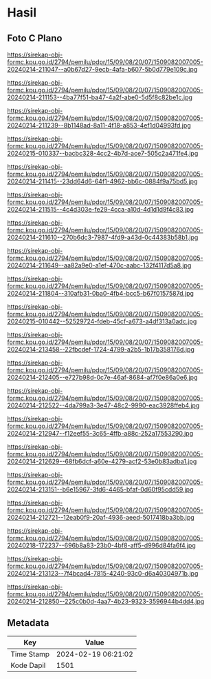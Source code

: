# Hasil

## Foto C Plano

https://sirekap-obj-formc.kpu.go.id/2794/pemilu/pdpr/15/09/08/20/07/1509082007005-20240214-211047--a0b67d27-9ecb-4afa-b607-5b0d779e109c.jpg

https://sirekap-obj-formc.kpu.go.id/2794/pemilu/pdpr/15/09/08/20/07/1509082007005-20240214-211153--4ba77f51-ba47-4a2f-abe0-5d5f8c82be1c.jpg

https://sirekap-obj-formc.kpu.go.id/2794/pemilu/pdpr/15/09/08/20/07/1509082007005-20240214-211239--8b1148ad-8a11-4f18-a853-4ef1d04993fd.jpg

https://sirekap-obj-formc.kpu.go.id/2794/pemilu/pdpr/15/09/08/20/07/1509082007005-20240215-010337--bacbc328-4cc2-4b7d-ace7-505c2a471fe4.jpg

https://sirekap-obj-formc.kpu.go.id/2794/pemilu/pdpr/15/09/08/20/07/1509082007005-20240214-211415--23dd64d6-64f1-4962-bb6c-0884f9a75bd5.jpg

https://sirekap-obj-formc.kpu.go.id/2794/pemilu/pdpr/15/09/08/20/07/1509082007005-20240214-211515--4c4d303e-fe29-4cca-a10d-4d1d1d9f4c83.jpg

https://sirekap-obj-formc.kpu.go.id/2794/pemilu/pdpr/15/09/08/20/07/1509082007005-20240214-211610--270b6dc3-7987-4fd9-a43d-0c44383b58b1.jpg

https://sirekap-obj-formc.kpu.go.id/2794/pemilu/pdpr/15/09/08/20/07/1509082007005-20240214-211649--aa82a9e0-a1ef-470c-aabc-132f4117d5a8.jpg

https://sirekap-obj-formc.kpu.go.id/2794/pemilu/pdpr/15/09/08/20/07/1509082007005-20240214-211804--310afb31-0ba0-4fb4-bcc5-b67f0157587d.jpg

https://sirekap-obj-formc.kpu.go.id/2794/pemilu/pdpr/15/09/08/20/07/1509082007005-20240215-010442--52529724-fdeb-45cf-a673-a4df313a0adc.jpg

https://sirekap-obj-formc.kpu.go.id/2794/pemilu/pdpr/15/09/08/20/07/1509082007005-20240214-213458--22fbcdef-1724-4799-a2b5-1b17b358176d.jpg

https://sirekap-obj-formc.kpu.go.id/2794/pemilu/pdpr/15/09/08/20/07/1509082007005-20240214-212405--e727b98d-0c7e-46af-8684-af7f0e86a0e6.jpg

https://sirekap-obj-formc.kpu.go.id/2794/pemilu/pdpr/15/09/08/20/07/1509082007005-20240214-212522--4da799a3-3e47-48c2-9990-eac3928ffeb4.jpg

https://sirekap-obj-formc.kpu.go.id/2794/pemilu/pdpr/15/09/08/20/07/1509082007005-20240214-212947--f12eef55-3c65-4ffb-a88c-252a17553290.jpg

https://sirekap-obj-formc.kpu.go.id/2794/pemilu/pdpr/15/09/08/20/07/1509082007005-20240214-212629--68fb6dcf-a60e-4279-acf2-53e0b83adba1.jpg

https://sirekap-obj-formc.kpu.go.id/2794/pemilu/pdpr/15/09/08/20/07/1509082007005-20240214-213151--b6e15967-3fd6-4465-bfaf-0d60f95cdd59.jpg

https://sirekap-obj-formc.kpu.go.id/2794/pemilu/pdpr/15/09/08/20/07/1509082007005-20240214-212721--12eab0f9-20af-4936-aeed-5017418ba3bb.jpg

https://sirekap-obj-formc.kpu.go.id/2794/pemilu/pdpr/15/09/08/20/07/1509082007005-20240218-172237--696b8a83-23b0-4bf8-aff5-d996d84fa6f4.jpg

https://sirekap-obj-formc.kpu.go.id/2794/pemilu/pdpr/15/09/08/20/07/1509082007005-20240214-213123--7f4bcad4-7815-4240-93c0-d6a40304971b.jpg

https://sirekap-obj-formc.kpu.go.id/2794/pemilu/pdpr/15/09/08/20/07/1509082007005-20240214-212850--225c0b0d-4aa7-4b23-9323-3596944b4dd4.jpg


## Metadata

| Key        | Value               |
| ---------- | ------------------- |
| Time Stamp | 2024-02-19 06:21:02 |
| Kode Dapil | 1501                |



